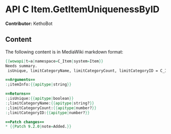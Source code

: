 # API C Item.GetItemUniquenessByID

**Contributor:** KethoBot

## Content

The following content is in MediaWiki markdown format:

```mediawiki
{{wowapi|t=a|namespace=C_Item|system=Item}}
Needs summary.
 isUnique, limitCategoryName, limitCategoryCount, limitCategoryID = C_Item.GetItemUniquenessByID(itemInfo)

==Arguments==
:;itemInfo:{{apitype|string}}

==Returns==
:;isUnique:{{apitype|boolean}}
:;limitCategoryName:{{apitype|string?}}
:;limitCategoryCount:{{apitype|number?}}
:;limitCategoryID:{{apitype|number?}}

==Patch changes==
* {{Patch 9.2.0|note=Added.}}
```
